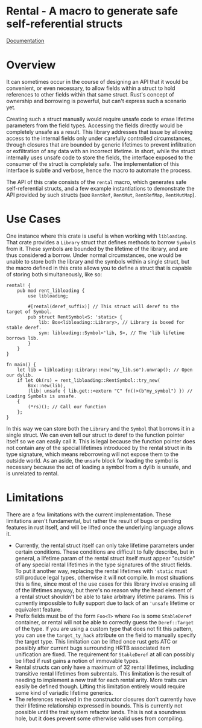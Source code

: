 # Rental - A macro to generate safe self-referential structs

[Documentation](http://docs.rs/rental)

# Overview
It can sometimes occur in the course of designing an API that it would be convenient, or even necessary, to allow fields within a struct to hold references to other fields within that same struct. Rust's concept of ownership and borrowing is powerful, but can't express such a scenario yet.

Creating such a struct manually would require unsafe code to erase lifetime parameters from the field types. Accessing the fields directly would be completely unsafe as a result. This library addresses that issue by allowing access to the internal fields only under carefully controlled circumstances, through closures that are bounded by generic lifetimes to prevent infiltration or exfiltration of any data with an incorrect lifetime. In short, while the struct internally uses unsafe code to store the fields, the interface exposed to the consumer of the struct is completely safe. The implementation of this interface is subtle and verbose, hence the macro to automate the process.

The API of this crate consists of the `rental` macro, which generates safe self-referential structs, and a few example instantiations to demonstrate the API provided by such structs (see `RentRef`, `RentMut`, `RentRefMap`, `RentMutMap`).

# Use Cases
One instance where this crate is useful is when working with `libloading`. That crate provides a `Library` struct that defines methods to borrow `Symbol`s from it. These symbols are bounded by the lifetime of the library, and are thus considered a borrow. Under normal circumstances, one would be unable to store both the library and the symbols within a single struct, but the macro defined in this crate allows you to define a struct that is capable of storing both simultaneously, like so:

```rust,ignore
rental! {
    pub mod rent_libloading {
        use libloading;

        #[rental(deref_suffix)] // This struct will deref to the target of Symbol.
        pub struct RentSymbol<S: 'static> {
            lib: Box<libloading::Library>, // Library is boxed for stable deref.
            sym: libloading::Symbol<'lib, S>, // The 'lib lifetime borrows lib.
        }
    }
}

fn main() {
    let lib = libloading::Library::new("my_lib.so").unwrap(); // Open our dylib.
    if let Ok(rs) = rent_libloading::RentSymbol::try_new(
        Box::new(lib),
        |lib| unsafe { lib.get::<extern "C" fn()>(b"my_symbol") }) // Loading Symbols is unsafe.
    {
        (*rs)(); // Call our function
    };
}
```

In this way we can store both the `Library` and the `Symbol` that borrows it in a single struct. We can even tell our struct to deref to the function pointer itself so we can easily call it. This is legal because the function pointer does not contain any of the special lifetimes introduced by the rental struct in its type signature, which means reborrowing will not expose them to the outside world. As an aside, the `unsafe` block for loading the symbol is necessary because the act of loading a symbol from a dylib is unsafe, and is unrelated to rental.

# Limitations
There are a few limitations with the current implementation. These limitations aren't fundamental, but rather the result of bugs or pending features in rust itself, and will be lifted once the underlying language allows it.

* Currently, the rental struct itself can only take lifetime parameters under certain conditions. These conditions are difficult to fully describe, but in general, a lifetime param of the rental struct itself must appear "outside" of any special rental lifetimes in the type signatures of the struct fields. To put it another way, replacing the rental lifetimes with `'static` must still produce legal types, otherwise it will not compile. In most situations this is fine, since most of the use cases for this library involve erasing all of the lifetimes anyway, but there's no reason why the head element of a rental struct shouldn't be able to take arbitrary lifetime params. This is currently impossible to fully support due to lack of an `'unsafe` lifetime or equivalent feature.
* Prefix fields must be of the form `Foo<T>` where `Foo` is some `StableDeref` container, or rental will not be able to correctly guess the `Deref::Target` of the type. If you are using a custom type that does not fit this pattern, you can use the `target_ty_hack` attribute on the field to manually specify the target type. This limitation can be lifted once rust gets ATC or possibly after current bugs surrounding HRTB associated item unification are fixed. The requirement for `StableDeref` at all can possibly be lifted if rust gains a notion of immovable types.
* Rental structs can only have a maximum of 32 rental lifetimes, including transitive rental lifetimes from subrentals. This limitation is the result of needing to implement a new trait for each rental arity. More traits can easily be defined though. Lifting this limitation entirely would require some kind of variadic lifetime generics.
* The references received in the constructor closures don't currently have their lifetime relationship expressed in bounds. This is currently not possible until the trait system refactor lands. This is not a soundness hole, but it does prevent some otherwise valid uses from compiling.
